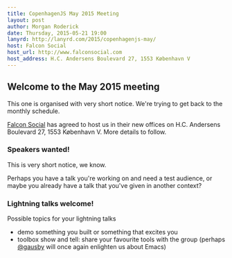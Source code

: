 ```yaml
---
title: CopenhagenJS May 2015 Meeting
layout: post
author: Morgan Roderick
date: Thursday, 2015-05-21 19:00
lanyrd: http://lanyrd.com/2015/copenhagenjs-may/
host: Falcon Social
host_url: http://www.falconsocial.com
host_address: H.C. Andersens Boulevard 27, 1553 København V
---
```


## Welcome to the May 2015 meeting

This one is organised with very short notice. We're trying to get back to the monthly schedule.

[Falcon Social](http://www.falconsocial.com) has agreed to host us in their new offices on H.C. Andersens Boulevard 27, 1553 København V. More details to follow.

### Speakers wanted!

This is very short notice, we know.

Perhaps you have a talk you're working on and need a test audience, or maybe you already have a talk that you've given in another context?

### Lightning talks welcome!

Possible topics for your lightning talks

* demo something you built or something that excites you
* toolbox show and tell: share your favourite tools with the group (perhaps [@gausby](https://twitter.com/gausby) will once again enlighten us about Emacs)
